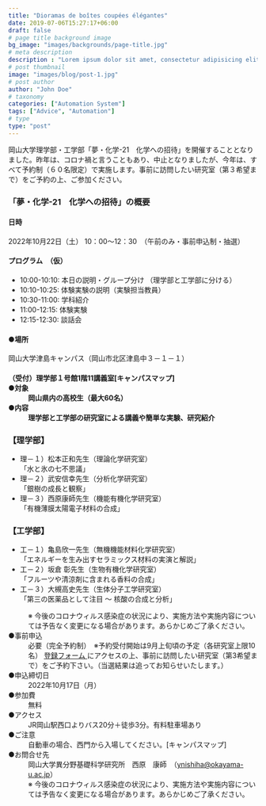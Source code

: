 ```yaml
---
title: "Dioramas de boîtes coupées élégantes"
date: 2019-07-06T15:27:17+06:00
draft: false
# page title background image
bg_image: "images/backgrounds/page-title.jpg"
# meta description
description : "Lorem ipsum dolor sit amet, consectetur adipisicing elit, sed do eiusmod tempor incididunt ut labore. dolore magna aliqua. Ut enim ad minim veniam, quis nostrud."
# post thumbnail
image: "images/blog/post-1.jpg"
# post author
author: "John Doe"
# taxonomy
categories: ["Automation System"]
tags: ["Advice", "Automation"]
# type
type: "post"
---
```


岡山大学理学部・工学部「夢・化学-21　化学への招待」を開催することとなりました。昨年は、コロナ禍と言うこともあり、中止となりましたが、今年は、すべて予約制（６０名限定）で実施します。事前に訪問したい研究室（第３希望まで）をご予約の上、ご参加ください。

### 「夢・化学-21　化学への招待」の概要

#### 日時

2022年10月22日（土） 10：00～12：30　（午前のみ・事前申込制・抽選）

#### プログラム　（仮）

* 10:00-10:10: 本日の説明・グループ分け （理学部と工学部に分ける）
* 10:10-10:25: 体験実験の説明（実験担当教員）
* 10:30-11:00: 学科紹介
* 11:00-12:15: 体験実験
* 12:15-12:30: 談話会

#### ●場所
岡山大学津島キャンパス（岡山市北区津島中３－１－１）
#### （受付）理学部１号館1階11講義室[キャンパスマップ]</dd> <dt>●対象</dt> <dd>岡山県内の高校生（最大60名）</dd> <dt>●内容</dt> <dd>理学部と工学部の研究室による講義や簡単な実験、研究紹介</dd> <dd>
<h3>【理学部】</h3>
<ul>
<li>理－１）松本正和先生（理論化学研究室）<br /> 「水と氷の七不思議」</li>
<li>理－２）武安信幸先生（分析化学研究室）<br /> 「銀樹の成長と観察」</li>
<li>理－３）西原康師先生（機能有機化学研究室）<br /> 「有機薄膜太陽電子材料の合成」</li>
</ul>
<h3>【工学部】</h3>
<ul>
<li>工－１）亀島欣一先生（無機機能材料化学研究室）<br /> 「エネルギーを生み出すセラミックス材料の実演と解説」</li>
<li>工－２）坂倉 彰先生（生物有機化学研究室）<br /> 「フルーツや清涼剤に含まれる香料の合成」</li>
<li>工－３）大槻高史先生（生体分子工学研究室）<br /> 「第三の医薬品として注目 ～ 核酸の合成と分析」</li>
</ul>
</dd> <dd>※ 今後のコロナウィルス感染症の状況により、実施方法や実施内容については予告なく変更になる場合があります。あらかじめご了承ください。</dd> <dt>●事前申込</dt> <dd> 必要（完全予約制）　※予約受付開始は9月上旬頃の予定（各研究室上限10名）         <a href="https://docs.google.com/forms/d/e/1FAIpQLSeG3uSIqI2RHzjxK-Dyq2Pnc35zCz7_tB2ED1BsbzJIzQOS1Q/viewform">登録フォーム&nbsp;</a>にアクセスの上、事前に訪問したい研究室（第3希望まで）をご予約下さい。（当選結果は追ってお知らせいたします。）</dd> <dt>●申込締切日</dt> <dd>2022年10月17日（月）</dd> <!--<dt>●当選結果発表</dt> <dd> 2022年10月7日（金）（当選者にはメールでお送りしますので、連絡の取れるメールアドレスを明記ください） </dd> --><dt>●参加費</dt> <dd>無料</dd> <dt>●アクセス</dt> <dd>JR岡山駅西口よりバス20分＋徒歩3分。有料駐車場あり</dd> <dt>●ご注意</dt> <dd>自動車の場合、西門から入場してください。[キャンパスマップ]</dd> <dt>●お問合せ先</dt> <dd>岡山大学異分野基礎科学研究所　西原　康師　（<a href="mailto:ynishiha@okayama-u.ac.jp">ynishiha@okayama-u.ac.jp</a>）</dd> <dd>※ 今後のコロナウィルス感染症の状況により、実施方法や実施内容については予告なく変更になる場合があります。あらかじめご了承ください。</dd> </dl>
